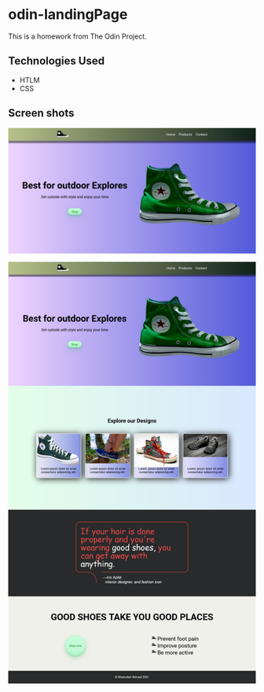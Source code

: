 # odin-landingPage
This is a homework from The Odin Project. 

## Technologies Used
- HTLM
- CSS

## Screen shots
![Alt text](./screenshot-1.png "Hero section")

![Alt text](./screenshot-2.png " Full page view")